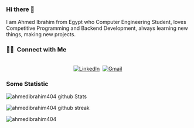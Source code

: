 ### Hi there 👋

I am Ahmed Ibrahim from Egypt who Computer Engineering Student, loves Competitive Programming and Backend Development, always learning new things, making new projects.

<h3> 🤝🏻 &nbsp;Connect with Me </h3>
<p align="center">
<br>
<a href="https://www.linkedin.com/in/ahmedibrahim404/"><img src="https://img.shields.io/badge/linkedin-%230077B5.svg?&style=for-the-badge&logo=linkedin&logoColor=white" alt="LinkedIn" /></a>&nbsp;
<a href="mailto:ahmed.ibr.hashim@gmail.com"><img src="https://img.shields.io/badge/gmail-%23D14836.svg?&style=for-the-badge&logo=gmail&logoColor=white" alt="Gmail"/></a>&nbsp;

</p>


### Some Statistic
![ahmedibrahim404 github Stats](https://github-readme-stats.vercel.app/api?username=ahmedibrahim404&show_icons=true&include_all_commits=true)

![ahmedibrahim404 github streak](https://github-readme-streak-stats.herokuapp.com/?user=ahmedibrahim404&theme=radical&include_all_commits=true&count_private=true)


<img src="https://komarev.com/ghpvc/?username=ahmedibrahim404&label=Profile%20views&color=0e75b6&style=flat" alt="ahmedibrahim404" />
